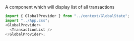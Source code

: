 A component which will display list of all transactions

```js
import { GlobalProvider } from "../context/GlobalState";
import "../App.css";
<GlobalProvider>
  <TransactionList />
</GlobalProvider>;
```
